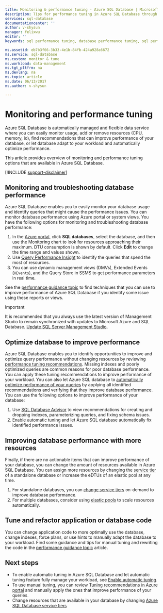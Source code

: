 ```yaml
---
title: Monitoring & performance tuning - Azure SQL Database | Microsoft Docs
description: Tips for performance tuning in Azure SQL Database through evaluation and improvement.
services: sql-database
documentationcenter: ''
author: v-shysun
manager: felixwu
editor: ''
keywords: sql performance tuning, database performance tuning, sql performance tuning tips, sql database performance tuning

ms.assetid: eb7b3f66-3b33-4e1b-84fb-424a928a6672
ms.service: sql-database
ms.custom: monitor & tune
ms.workload: data-management
ms.tgt_pltfrm: na
ms.devlang: na
ms.topic: article
ms.date: 06/13/2017
ms.author: v-shysun

---
```

# Monitoring and performance tuning

Azure SQL Database is automatically managed and flexible data service where you can easily monitor usage, add or remove resources (CPU, memory, io), find recommendations that can improve performance of your database, or let database adapt to your workload and automatically optimize performance.

This article provides overview of monitoring and performance tuning options that are available in Azure SQL Database.

[!INCLUDE [support-disclaimer](../../includes/support-disclaimer.md)]

## Monitoring and troubleshooting database performance

Azure SQL Database enables you to easily monitor your database usage and identify queries that might cause the performance issues. You can monitor database performance using Azure portal or system views. You have the following options for monitoring and troubleshooting database performance:

1. In the [Azure portal](https://portal.azure.com), click **SQL databases**, select the database, and then use the Monitoring chart to look for resources approaching their maximum. DTU consumption is shown by default. Click **Edit** to change the time range and values shown.
2. Use [Query Performance Insight](sql-database-query-performance.md) to identify the queries that spend the most of resources.
3. You can use dynamic management views (DMVs), Extended Events (`XEvents`), and the Query Store in SSMS to get performance parameters in real time.

See the [performance guidance topic](sql-database-performance-guidance.md) to find techniques that you can use to improve performance of Azure SQL Database if you identify some issue using these reports or views.

> [!IMPORTANT] 
> It is recommended that you always use the latest version of Management Studio to remain synchronized with updates to Microsoft Azure and SQL Database. [Update SQL Server Management Studio](https://msdn.microsoft.com/library/mt238290.aspx).
>

## Optimize database to improve performance

Azure SQL Database enables you to identify opportunities to improve and optimize query performance without changing resources by reviewing [performance tuning recommendations](sql-database-advisor.md). Missing indexes and poorly optimized queries are common reasons for poor database performance. You can apply these tuning recommendations to improve performance of your workload.
You can also let Azure SQL database to [automatically optimize performance of your queries](sql-database-automatic-tuning.md) by applying all identified recommendations and verifying that they improve database performance. 
You can use the following options to improve performance of your database:

1. Use [SQL Database Advisor](sql-database-advisor-portal.md) to view recommendations for creating and dropping indexes, parameterizing queries, and fixing schema issues.
2. [Enable automatic tuning](sql-database-automatic-tuning-enable.md) and let Azure SQL database automatically fix identified performance issues.

## Improving database performance with more resources

Finally, if there are no actionable items that can improve performance of your database, you can change the amount of resources available in Azure SQL Database. You can assign more resources by changing the [service tier](sql-database-service-tiers.md) of a standalone database or increase the eDTUs of an elastic pool at any time.
1. For standalone databases, you can [change service tiers](sql-database-service-tiers.md) on-demand to improve database performance.
2. For multiple databases, consider using [elastic pools](sql-database-elastic-pool-guidance.md) to scale resources automatically.

## Tune and refactor application or database code

You can change application code to more optimally use the database, change indexes, force plans, or use hints to manually adapt the database to your workload. Find some guidance and tips for manual tuning and rewriting the code in the [performance guidance topic](sql-database-performance-guidance.md) article.


## Next steps

- To enable automatic tuning in Azure SQL Database and let automatic tuning feature fully manage your workload, see [Enable automatic tuning](sql-database-automatic-tuning-enable.md).
- To use manual tuning, you can review [Tuning recommendations in Azure portal](sql-database-advisor-portal.md) and manually apply the ones that improve performance of your queries.
- Change resources that are available in your database by changing [Azure SQL Database service tiers](sql-database-performance-guidance.md)